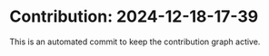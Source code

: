 # Contribution: 2024-12-18-17-39
This is an automated commit to keep the contribution graph active.
